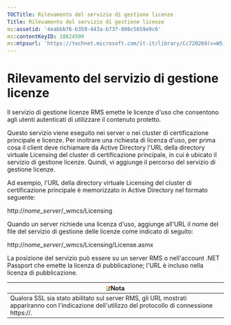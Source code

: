 ```yaml
---
TOCTitle: Rilevamento del servizio di gestione licenze
Title: Rilevamento del servizio di gestione licenze
ms:assetid: '4eabbb76-b359-443a-b737-098c5659e9c6'
ms:contentKeyID: 18824599
ms:mtpsurl: 'https://technet.microsoft.com/it-it/library/Cc720269(v=WS.10)'
---
```


Rilevamento del servizio di gestione licenze
============================================

Il servizio di gestione licenze RMS emette le licenze d'uso che consentono agli utenti autenticati di utilizzare il contenuto protetto.

Questo servizio viene eseguito nei server o nei cluster di certificazione principale e licenze. Per inoltrare una richiesta di licenza d'uso, per prima cosa il client deve richiamare da Active Directory l'URL della directory virtuale Licensing del cluster di certificazione principale, in cui è ubicato il servizio di gestione licenze. Quindi, vi aggiunge il percorso del servizio di gestione licenze.

Ad esempio, l'URL della directory virtuale Licensing del cluster di certificazione principale è memorizzato in Active Directory nel formato seguente:

http://*nome\_server*/\_wmcs/Licensing

Quando un server richiede una licenza d'uso, aggiunge all'URL il nome del file del servizio di gestione delle licenze come indicato di seguito:

http://*nome\_server*/\_wmcs/Licensing/License.asmx

La posizione del servizio può essere su un server RMS o nell'account .NET Passport che emette la licenza di pubblicazione; l'URL è incluso nella licenza di pubblicazione.

| ![](images/Cc720269.note(WS.10).gif)Nota                                                                                |
|------------------------------------------------------------------------------------------------------------------------------------------------------|
| Qualora SSL sia stato abilitato sul server RMS, gli URL mostrati appariranno con l'indicazione dell'utilizzo del protocollo di connessione https://. |
